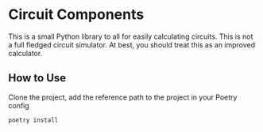 # Circuit Components
This is a small Python library to all for easily calculating circuits.  This is not
a full fledged circuit simulator. At best, you should treat this as an improved
calculator.  

## How to Use
Clone the project, add the reference path to the project in your Poetry config
```
poetry install
```


